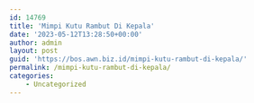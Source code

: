 ```yaml
---
id: 14769
title: 'Mimpi Kutu Rambut Di Kepala'
date: '2023-05-12T13:28:50+00:00'
author: admin
layout: post
guid: 'https://bos.awn.biz.id/mimpi-kutu-rambut-di-kepala/'
permalink: /mimpi-kutu-rambut-di-kepala/
categories:
    - Uncategorized
---
```


